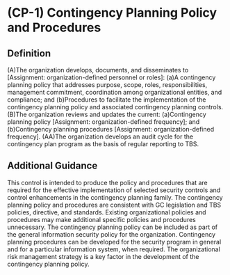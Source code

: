 
# (CP-1) Contingency Planning Policy and Procedures

## Definition

(A)The organization develops, documents, and disseminates to [Assignment: organization-defined personnel or roles]:
(a)A contingency planning policy that addresses purpose, scope, roles, responsibilities, management commitment, coordination among organizational entities, and compliance; and
(b)Procedures to facilitate the implementation of the contingency planning policy and associated contingency planning controls.
(B)The organization reviews and updates the current:
(a)Contingency planning policy [Assignment: organization-defined frequency]; and
(b)Contingency planning procedures [Assignment: organization-defined frequency].
(AA)The organization develops an audit cycle for the contingency plan program as the basis of regular reporting to TBS.

## Additional Guidance

This control is intended to produce the policy and procedures that are required for the effective implementation of selected security controls and control enhancements in the contingency planning family. The contingency planning policy and procedures are consistent with GC legislation and TBS policies, directive, and standards. Existing organizational policies and procedures may make additional specific policies and procedures unnecessary. The contingency planning policy can be included as part of the general information security policy for the organization. Contingency planning procedures can be developed for the security program in general and for a particular information system, when required. The organizational risk management strategy is a key factor in the development of the contingency planning policy.
